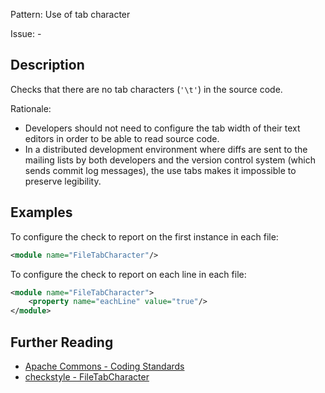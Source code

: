 Pattern: Use of tab character

Issue: -

## Description

Checks that there are no tab characters (`'\t'`) in the source code. 

Rationale: 

  - Developers should not need to configure the tab width of their text editors in order to be able to read source code. 
  - In a distributed development environment where diffs are sent to the mailing lists by both developers and the version control system (which sends commit log messages), the use tabs makes it impossible to preserve legibility.

## Examples

To configure the check to report on the first instance in each file: 


```xml
<module name="FileTabCharacter"/>
```
        

To configure the check to report on each line in each file: 


```xml
<module name="FileTabCharacter">
    <property name="eachLine" value="true"/>
</module>
```

## Further Reading

* [Apache Commons - Coding Standards](https://commons.apache.org/proper/commons-net/code-standards.html)
* [checkstyle - FileTabCharacter](http://checkstyle.sourceforge.net/config_whitespace.html#FileTabCharacter)
